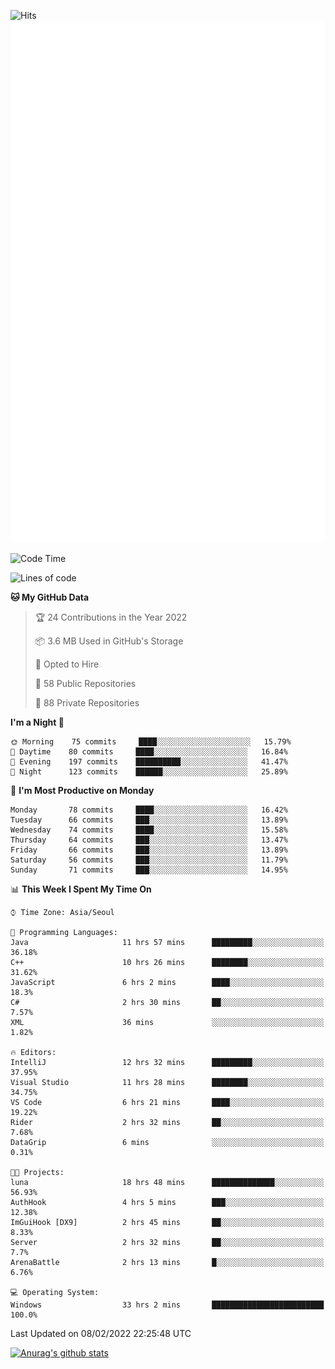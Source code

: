 ![Hits](https://hits.seeyoufarm.com/api/count/incr/badge.svg?url=https%3A%2F%2Fgithub.com%2Fkokose1234&count_bg=%2379C83D&title_bg=%23555555&icon=apple.svg&icon_color=%23E7E7E7&title=hits&edge_flat=false)
<br/>
![Metrics](https://github.com/kokose1234/kokose1234/blob/main/github-metrics.svg)

<!--START_SECTION:waka-->
![Code Time](http://img.shields.io/badge/Code%20Time-457%20hrs%205%20mins-blue)

![Lines of code](https://img.shields.io/badge/From%20Hello%20World%20I%27ve%20Written-8%20Million%20lines%20of%20code-blue)

**🐱 My GitHub Data** 

> 🏆 24 Contributions in the Year 2022
 > 
> 📦 3.6 MB Used in GitHub's Storage 
 > 
> 💼 Opted to Hire
 > 
> 📜 58 Public Repositories 
 > 
> 🔑 88 Private Repositories  
 > 
**I'm a Night 🦉** 

```text
🌞 Morning    75 commits     ████░░░░░░░░░░░░░░░░░░░░░   15.79% 
🌆 Daytime    80 commits     ████░░░░░░░░░░░░░░░░░░░░░   16.84% 
🌃 Evening    197 commits    ██████████░░░░░░░░░░░░░░░   41.47% 
🌙 Night      123 commits    ██████░░░░░░░░░░░░░░░░░░░   25.89%

```
📅 **I'm Most Productive on Monday** 

```text
Monday       78 commits     ████░░░░░░░░░░░░░░░░░░░░░   16.42% 
Tuesday      66 commits     ███░░░░░░░░░░░░░░░░░░░░░░   13.89% 
Wednesday    74 commits     ████░░░░░░░░░░░░░░░░░░░░░   15.58% 
Thursday     64 commits     ███░░░░░░░░░░░░░░░░░░░░░░   13.47% 
Friday       66 commits     ███░░░░░░░░░░░░░░░░░░░░░░   13.89% 
Saturday     56 commits     ███░░░░░░░░░░░░░░░░░░░░░░   11.79% 
Sunday       71 commits     ███░░░░░░░░░░░░░░░░░░░░░░   14.95%

```


📊 **This Week I Spent My Time On** 

```text
⌚︎ Time Zone: Asia/Seoul

💬 Programming Languages: 
Java                     11 hrs 57 mins      █████████░░░░░░░░░░░░░░░░   36.18% 
C++                      10 hrs 26 mins      ████████░░░░░░░░░░░░░░░░░   31.62% 
JavaScript               6 hrs 2 mins        ████░░░░░░░░░░░░░░░░░░░░░   18.3% 
C#                       2 hrs 30 mins       ██░░░░░░░░░░░░░░░░░░░░░░░   7.57% 
XML                      36 mins             ░░░░░░░░░░░░░░░░░░░░░░░░░   1.82%

🔥 Editors: 
IntelliJ                 12 hrs 32 mins      █████████░░░░░░░░░░░░░░░░   37.95% 
Visual Studio            11 hrs 28 mins      ████████░░░░░░░░░░░░░░░░░   34.75% 
VS Code                  6 hrs 21 mins       ████░░░░░░░░░░░░░░░░░░░░░   19.22% 
Rider                    2 hrs 32 mins       ██░░░░░░░░░░░░░░░░░░░░░░░   7.68% 
DataGrip                 6 mins              ░░░░░░░░░░░░░░░░░░░░░░░░░   0.31%

🐱‍💻 Projects: 
luna                     18 hrs 48 mins      ██████████████░░░░░░░░░░░   56.93% 
AuthHook                 4 hrs 5 mins        ███░░░░░░░░░░░░░░░░░░░░░░   12.38% 
ImGuiHook [DX9]          2 hrs 45 mins       ██░░░░░░░░░░░░░░░░░░░░░░░   8.33% 
Server                   2 hrs 32 mins       ██░░░░░░░░░░░░░░░░░░░░░░░   7.7% 
ArenaBattle              2 hrs 13 mins       █░░░░░░░░░░░░░░░░░░░░░░░░   6.76%

💻 Operating System: 
Windows                  33 hrs 2 mins       █████████████████████████   100.0%

```


 Last Updated on 08/02/2022 22:25:48 UTC
<!--END_SECTION:waka-->

[![Anurag's github stats](https://github-readme-stats.vercel.app/api?username=kokose1234&theme=dracula)](https://github.com/anuraghazra/github-readme-stats)



	
